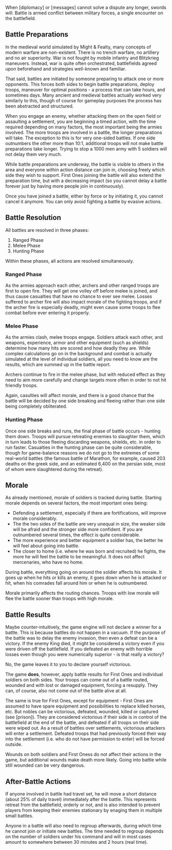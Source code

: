 When [diplomacy] or [messages] cannot solve a dispute any longer, swords will. Battle is armed conflict between military forces, a single encounter on the battlefield.


Battle Preparations
-------------------
In the medieval world simulated by Might & Fealty, many concepts of modern warfare are non-existent. There is no trench warfare, no artillery and no air superiority. War is not fought by mobile infantry and Blitzkrieg maneuvers. Instead, war is quite often orchestrated, battlefields agreed upon beforehand and strategies well-known and familiar.

That said, battles are initiated by someone preparing to attack one or more opponents. This forces both sides to begin battle preparations, deploy troops, maneuver for optimal positions - a process that can take hours, and sometimes days. Many ancient and medieval battles actually worked very similarly to this, though of course for gameplay purposes the process has been abstracted and structured.

When you engage an enemy, whether attacking them on the open field or assaulting a settlement, you are beginning a timed action, with the time required depending on many factors, the most important being the armies involved. The more troops are involved in a battle, the longer preparations will take. The exception to this is for very one-sided battles. If one side outnumbers the other more than 10:1, additional troops will not make battle preparations take longer. Trying to stop a 1000 men army with 5 soldiers will not delay them very much.

While battle preparations are underway, the battle is visible to others in the area and everyone within action distance can join in, choosing freely which side they wish to support. First Ones joining the battle will also extend the preparation time, but with a decreasing impact (so you cannot delay a battle forever just by having more people join in continuously).

Once you have joined a battle, either by force or by initiating it, you cannot cancel it anymore. You can only avoid fighting a battle by evasive actions.


Battle Resolution
-----------------
All battles are resolved in three phases:

1. Ranged Phase
2. Melee Phase
3. Hunting Phase

Within these phases, all actions are resolved simultaneously.


### Ranged Phase ###
As the armies approach each other, archers and other ranged troops are first to open fire. They will get one volley off before melee is joined, and thus cause casualties that have no chance to ever see melee. Losses suffered to archer fire will also impact morale of the fighting troops, and if the archer fire is especially deadly, might even cause some troops to flee combat before ever entering it properly.


### Melee Phase ###
As the armies clash, melee troops engage. Soldiers attack each other, and weapons, experience, armor and other equipment (such as shields) determine how many hits are scored and how deadly they are. While complex calculations go on in the background and combat is actually simulated at the level of individual soldiers, all you need to know are the results, which are summed up in the battle report.

Archers continue to fire in the melee phase, but with reduced effect as they need to aim more carefully and change targets more often in order to not hit friendly troops.

Again, casulties will affect morale, and there is a good chance that the battle will be decided by one side breaking and fleeing rather than one side being completely obliterated.


### Hunting Phase ###
Once one side breaks and runs, the final phase of battle occurs - hunting them down. Troops will pursue retreating enemies to slaughter them, which in turn leads to those fleeing discarding weapons, shields, etc. in order to run faster. Casualties in the hunting phase can be quite considerable, though for game-balance reasons we do not go to the extremes of some real-world battles (the famous battle of Marathon, for example, caused 203 deaths on the greek side, and an estimated 6,400 on the persian side, most of whom were slaughtered during the retreat).


Morale
------
As already mentioned, morale of soldiers is tracked during battle. Starting morale depends on several factors, the most important ones being:

* Defending a settlement, especially if there are fortifications, will improve morale considerably.
* The the two sides of the battle are very unequal in size, the weaker side will be afraid and the stronger side more confident. If you are outnumbered several times, the effect is quite considerable.
* The more experience and better equipment a soldier has, the better he will feel about going into battle.
* The closer to home (i.e. where he was born and recruited) he fights, the more he will feel the battle to be meaningful. It does not affect mercenaries, who have no home.

During battle, everything going on around the soldier affects his morale. It goes up when he hits or kills an enemy, it goes down when he is attacked or hit, when his comrades fall around him or when he is outnumbered.

Morale primarily affects the routing chances. Troops with low morale will flee the battle sooner than troops with high morale.


Battle Results
--------------
Maybe counter-intuitively, the game engine will not declare a winner for a battle. This is because battles do not happen in a vacuum. If the purpose of the battle was to delay the enemy invasion, then even a defeat can be a victory. If the enemy King died, it might be considered a victory even if you were driven off the battlefield. If you defeated an enemy with horrible losses even though you were numerically superior - is that really a victory?

No, the game leaves it to you to declare yourself victorious.


The game **does**, however, apply battle results for First Ones and individual soldiers on both sides. Your troops can come out of a battle routed, wounded and with lost or damaged equipment, forcing a resupply. They can, of course, also not come out of the battle alive at all.

The same is true for First Ones, except for equipment - First Ones are assumed to have spare equipment and possibilities to replace killed horses, etc. But nobles can be victorious, defeated, wounded, killed or captured (see [prison]). They are considered victorious if their side is in control of the battlefield at the end of the battle, and defeated if all troops on their side were wiped out.
As a result of battles over settlements, victorious attackers will enter a settlement. Defeated troops that had previously forced their way into the settlement (i.e. who do not have permission to enter) will be forced outside.

Wounds on both soldiers and First Oness do not affect their actions in the game, but additional wounds make death more likely. Going into battle while still wounded can be very dangerous.


After-Battle Actions
--------------------
If anyone involved in battle had travel set, he will move a short distance (about 25% of daily travel) immediately after the battle. This represents retreat from the battlefield, orderly or not, and is also intended to prevent players from keeping their enemies stationary by enaging them in multiple small battles.

Anyone in a battle will also need to regroup afterwards, during which time he cannot join or initiate new battles. The time needed to regroup depends on the number of soldiers under his command and will in most cases amount to somewhere between 30 minutes and 2 hours (real time).

